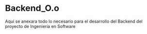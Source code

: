 # Backend_O.o
Aquí se anexara todo lo necesario para el desarrollo del Backend del proyecto de Ingeniería en Software
